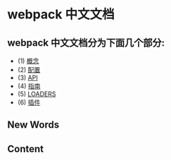 # webpack 中文文档


## webpack 中文文档分为下面几个部分:
- (1) [概念](https://www.webpackjs.com/concepts/)
- (2) [配置](https://www.webpackjs.com/configuration/)
- (3) [API](https://www.webpackjs.com/api/)
- (4) [指南](https://www.webpackjs.com/guides/)
- (5) [LOADERS](https://www.webpackjs.com/loaders/)
- (6) [插件](https://www.webpackjs.com/plugins/)




## New Words





## Content